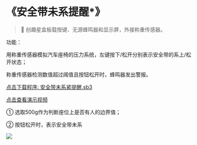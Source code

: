 # 《安全带未系提醒*》

> 🧰 创趣星盒板载按键、无源蜂鸣器和显示屏，外接称重传感器。

功能：

用称重传感器模拟汽车座椅的压力系统，左键按下/松开分别表示安全带的系上/松开状态；

称重传感器检测数值超过阈值且按钮松开时，蜂鸣器发出警报。

<a href="/tutorial/starbox_collection/sb3/07/安全带未系紧提醒.sb3">点击下载程序: 安全带未系紧提醒.sb3</a>

<a href="https://www.bilibili.com/video/BV1jrYaznEb6/?spm_id_from=333.1387.upload.video_card.click&vd_source=d34a80bae9d64a0c5a0716bd47877802" target="_blank">点击查看演示视频</a>

① 选取500g作为判断座位上是否有人的边界值；

② 按钮松开时，表示安全带未系

<img src="/images/07/安全带未系提醒.png">